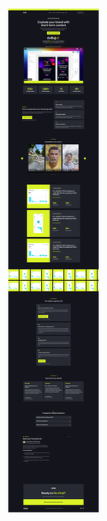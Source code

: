 ![enter image description here](https://github.com/tanjishima/landing-page-bootstrap/blob/main/img/screencapture-127-0-0-1-5500-index-html-2024-10-27-22_36_14.png?raw=true)
